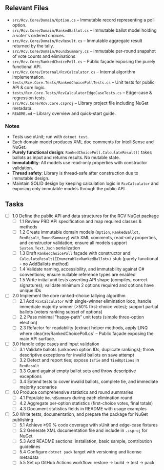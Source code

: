 ## Relevant Files

- `src/Rcv.Core/Domain/Option.cs` – Immutable record representing a poll option.
- `src/Rcv.Core/Domain/RankedBallot.cs` – Immutable ballot model holding a voter's ordered choices.
- `src/Rcv.Core/Domain/RcvResult.cs` – Immutable aggregate result returned by the tally.
- `src/Rcv.Core/Domain/RoundSummary.cs` – Immutable per-round snapshot of vote counts and eliminations.
- `src/Rcv.Core/RankedChoicePoll.cs` – Public façade exposing the purely functional API.
- `src/Rcv.Core/Internal/RcvCalculator.cs` – Internal algorithm implementation.
- `tests/Rcv.Core.Tests/RankedChoicePollTests.cs` – Unit tests for public API & core logic.
- `tests/Rcv.Core.Tests/RcvCalculatorEdgeCaseTests.cs` – Edge-case & regression tests.
- `src/Rcv.Core/Rcv.Core.csproj` – Library project file including NuGet metadata.
- `README.md` – Library overview and quick-start guide.

### Notes

- Tests use xUnit; run with `dotnet test`.
- Each domain model produces XML doc comments for IntelliSense and NuGet.
- **Purely functional design**: `RankedChoicePoll.CalculateResult()` takes ballots as input and returns results. No mutable state.
- **Immutability**: All models use read-only properties with constructor validation.
- **Thread safety**: Library is thread-safe after construction due to immutable design.
- Maintain SOLID design by keeping calculation logic in `RcvCalculator` and exposing only immutable models through the public API.

## Tasks

- [ ] 1.0 Define the public API and data structures for the RCV NuGet package
  - [ ] 1.1 Review PRD API specification and map required classes & methods
  - [ ] 1.2 Create immutable domain models (`Option`, `RankedBallot`, `RcvResult`, `RoundSummary`) with XML comments, read-only properties, and constructor validation; ensure all models support `System.Text.Json` serialization
  - [ ] 1.3 Draft `RankedChoicePoll` façade with constructor and `CalculateResult(IEnumerable<RankedBallot>)` stub (purely functional - no AddBallots method)
  - [ ] 1.4 Validate naming, accessibility, and immutability against C# conventions; ensure nullable reference types are enabled
  - [ ] 1.5 Write initial unit tests asserting API shape (compiles, correct signatures); validate minimum 2 options required and options have unique IDs

- [ ] 2.0 Implement the core ranked-choice tallying algorithm
  - [ ] 2.1 Add `RcvCalculator` with single-winner elimination loop; handle immediate majority winner (>50% first-choice votes); support partial ballots (voters ranking subset of options)
  - [ ] 2.2 Pass minimal "happy-path" unit tests (simple three-option election)
  - [ ] 2.3 Refactor for readability (extract helper methods, apply LINQ where clear)re/RankedChoicePoll.cs` – Public façade exposing the main API surface.

- [ ] 3.0 Handle edge cases and input validation
  - [ ] 3.1 Validate ballots (unknown option IDs, duplicate rankings); throw descriptive exceptions for invalid ballots on save attempt
  - [ ] 3.2 Detect and report ties; expose `IsTie` and `TiedOptions` in `RcvResult`
  - [ ] 3.3 Guard against empty ballot sets and throw descriptive exceptions
  - [ ] 3.4 Extend tests to cover invalid ballots, complete tie, and immediate majority scenarios

- [ ] 4.0 Produce comprehensive statistics and round summaries
  - [ ] 4.1 Populate `RoundSummary` during each elimination round
  - [ ] 4.2 Aggregate per-option statistics (first-choice votes, final totals)
  - [ ] 4.3 Document statistics fields in README with usage examples

- [ ] 5.0 Write tests, documentation, and prepare the package for NuGet publishing
  - [ ] 5.1 Achieve ≥90 % code coverage with xUnit and edge-case fixtures
  - [ ] 5.2 Generate XML documentation file and include in `.csproj` for NuGet
  - [ ] 5.3 Add README sections: installation, basic sample, contribution guidelines
  - [ ] 5.4 Configure `dotnet pack` target with versioning and license metadata
  - [ ] 5.5 Set up GitHub Actions workflow: restore → build → test → pack
